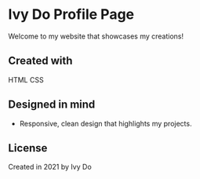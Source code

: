 # Ivy Do Profile Page

Welcome to my website that showcases my creations! 

## Created with

HTML
CSS

## Designed in mind

* Responsive, clean design that highlights my projects.

## License
Created in 2021 
by Ivy Do